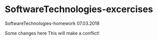 # SoftwareTechnologies-excercises
SoftwareTechnologies-homework 07.03.2018

Some changes here
This will make a conflict!
